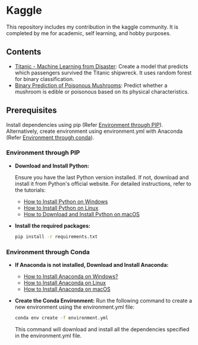 # Kaggle
This repository includes my contribution in the kaggle community. It is completed by me for academic, self learning, and hobby purposes.

## Contents
- [Titanic - Machine Learning from Disaster](Titanic_Survival_Prediction): Create a model that predicts which passengers survived the Titanic shipwreck. It uses random forest for binary classification.
- [Binary Prediction of Poisonous Mushrooms](Binary_Prediction_of_Poisonous_Mushrooms): Predict whether a mushroom is edible or poisonous based on its physical characteristics.

## Prerequisites
Install dependencies using pip (Refer [Environment through PIP](#environment-through-pip)). Alternatively, create environment using environment.yml with Anaconda (Refer [Environment through conda](#environment-through-conda)).

### Environment through PIP 
- **Download and Install Python:**

   Ensure you have the last Python version  installed. If not, download and install it from Python's official website. For detailed instructions, refer to the tutorials:

   - [How to Install Python on Windows](https://www.geeksforgeeks.org/how-to-install-python-on-windows/)
   - [How to Install Python on Linux](https://www.geeksforgeeks.org/how-to-install-python-on-linux/)
   - [How to Download and Install Python on macOS](https://www.geeksforgeeks.org/how-to-download-and-install-python-latest-version-on-macos-mac-os-x/)

- **Install the required packages:**
   ```bash
   pip install -r requirements.txt
   ```
  
### Environment through Conda
- **If Anaconda is not installed, Download and Install Anaconda:**

   - [How to Install Anaconda on Windows?](https://www.geeksforgeeks.org/how-to-install-anaconda-on-windows/)
   - [How to Install Anaconda on Linux](https://www.geeksforgeeks.org/how-to-install-anaconda-on-linux/?ref=asr7)
   - [How to Install Anaconda on macOS](https://www.geeksforgeeks.org/how-to-install-anaconda-on-macos/)

- **Create the Conda Environment:**
   Run the following command to create a new environment using the environment.yml file:
   ```bash
   conda env create -f environment.yml
   ```
  This command will download and install all the dependencies specified in the environment.yml file.
